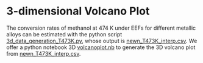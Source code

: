 # 3-dimensional Volcano Plot
The conversion rates of methanol at 474 K under EEFs for different metallic alloys can be estimated with the python script [3d_data_generation_T473K.py](./3d_data_generation_T473K.py), whose output is [newn_T473K_interp.csv](./newn_T473K_interp.csv). We offer a python notebook 3D [volcanoplot.nb](./3D_volcanoplot.nb) to generate the 3D volcano plot from [newn_T473K_interp.csv](./newn_T473K_interp.csv).
